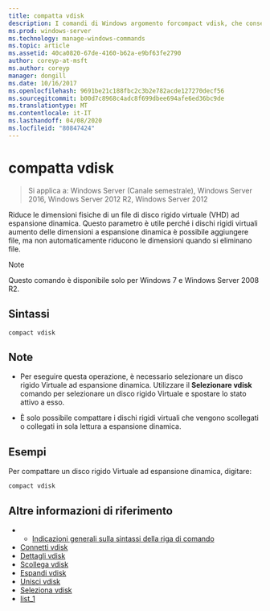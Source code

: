 ```yaml
---
title: compatta vdisk
description: I comandi di Windows argomento forcompact vdisk, che consente di ridurre le dimensioni fisiche di un file di disco rigido virtuale (VHD) ad espansione dinamica.
ms.prod: windows-server
ms.technology: manage-windows-commands
ms.topic: article
ms.assetid: 40ca0820-67de-4160-b62a-e9bf63fe2790
author: coreyp-at-msft
ms.author: coreyp
manager: dongill
ms.date: 10/16/2017
ms.openlocfilehash: 9691be21c188fbc2c3b2e782acde127270decf56
ms.sourcegitcommit: b00d7c8968c4adc8f699dbee694afe6ed36bc9de
ms.translationtype: MT
ms.contentlocale: it-IT
ms.lasthandoff: 04/08/2020
ms.locfileid: "80847424"
---
```

# <a name="compact-vdisk"></a>compatta vdisk

>Si applica a: Windows Server (Canale semestrale), Windows Server 2016, Windows Server 2012 R2, Windows Server 2012

Riduce le dimensioni fisiche di un file di disco rigido virtuale (VHD) ad espansione dinamica. Questo parametro è utile perché i dischi rigidi virtuali aumento delle dimensioni a espansione dinamica è possibile aggiungere file, ma non automaticamente riducono le dimensioni quando si eliminano file.

> [!NOTE]
> Questo comando è disponibile solo per Windows 7 e Windows Server 2008 R2.

## <a name="syntax"></a>Sintassi
```
compact vdisk
```

## <a name="remarks"></a>Note

- Per eseguire questa operazione, è necessario selezionare un disco rigido Virtuale ad espansione dinamica. Utilizzare il **Selezionare vdisk** comando per selezionare un disco rigido Virtuale e spostare lo stato attivo a esso.

- È solo possibile compattare i dischi rigidi virtuali che vengono scollegati o collegati in sola lettura a espansione dinamica.

## <a name="examples"></a><a name=BKMK_Examples></a>Esempi
Per compattare un disco rigido Virtuale ad espansione dinamica, digitare:
```
compact vdisk
```

## <a name="additional-references"></a>Altre informazioni di riferimento
- - [Indicazioni generali sulla sintassi della riga di comando](command-line-syntax-key.md)
- [Connetti vdisk](attach-vdisk.md)
- [Dettagli vdisk](detail-vdisk.md)
- [Scollega vdisk](detach-vdisk.md)
- [Espandi vdisk](expand-vdisk.md)
- [Unisci vdisk](merge-vdisk.md)
- [Seleziona vdisk](select-vdisk.md)
- [list_1](list_1.md)
